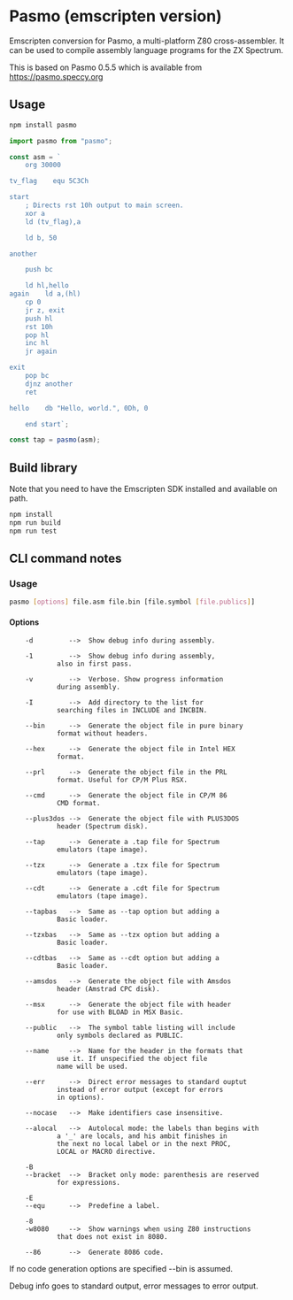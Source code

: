 # Pasmo (emscripten version)

Emscripten conversion for Pasmo, a multi-platform Z80 cross-assembler.
It can be used to compile assembly language programs for the ZX Spectrum.

This is based on Pasmo 0.5.5 which is available from https://pasmo.speccy.org

## Usage

```bash
npm install pasmo
```

```javascript
import pasmo from "pasmo";

const asm = `
    org 30000

tv_flag    equ 5C3Ch

start
    ; Directs rst 10h output to main screen.
    xor a
    ld (tv_flag),a

    ld b, 50

another

    push bc

    ld hl,hello
again    ld a,(hl)
    cp 0
    jr z, exit
    push hl
    rst 10h
    pop hl
    inc hl
    jr again

exit
    pop bc
    djnz another
    ret

hello    db "Hello, world.", 0Dh, 0

    end start`;

const tap = pasmo(asm);
```

## Build library

Note that you need to have the Emscripten SDK installed and available on path.

```bash
npm install
npm run build
npm run test
```

## CLI command notes

### Usage

```bash
pasmo [options] file.asm file.bin [file.symbol [file.publics]]
```

#### Options

```text
	-d         -->	Show debug info during assembly.

	-1         -->	Show debug info during assembly,
			also in first pass.

	-v         -->	Verbose. Show progress information
			during assembly.

	-I         -->	Add directory to the list for
			searching files in INCLUDE and INCBIN.

	--bin      -->	Generate the object file in pure binary
			format without headers.

	--hex      -->	Generate the object file in Intel HEX
			format.

	--prl      -->	Generate the object file in the PRL
			format. Useful for CP/M Plus RSX.

	--cmd      -->	Generate the object file in CP/M 86
			CMD format.

	--plus3dos -->	Generate the object file with PLUS3DOS
			header (Spectrum disk).

	--tap      -->	Generate a .tap file for Spectrum
			emulators (tape image).

	--tzx      -->	Generate a .tzx file for Spectrum
			emulators (tape image).

	--cdt      -->	Generate a .cdt file for Spectrum
			emulators (tape image).

	--tapbas   -->	Same as --tap option but adding a
			Basic loader.

	--tzxbas   -->	Same as --tzx option but adding a
			Basic loader.

	--cdtbas   -->	Same as --cdt option but adding a
			Basic loader.

	--amsdos   -->	Generate the object file with Amsdos
			header (Amstrad CPC disk).

	--msx      -->	Generate the object file with header
			for use with BLOAD in MSX Basic.

	--public   -->	The symbol table listing will include
			only symbols declared as PUBLIC.

	--name     -->	Name for the header in the formats that
			use it. If unspecified the object file
			name will be used.

	--err      -->	Direct error messages to standard ouptut
			instead of error output (except for errors
			in options).

	--nocase   -->	Make identifiers case insensitive.

	--alocal   -->	Autolocal mode: the labels than begins with
			a '_' are locals, and his ambit finishes in
			the next no local label or in the next PROC,
			LOCAL or MACRO directive.

	-B
	--bracket  -->	Bracket only mode: parenthesis are reserved
			for expressions.

	-E
	--equ	   -->	Predefine a label.

	-8
	-w8080     -->	Show warnings when using Z80 instructions
			that does not exist in 8080.

	--86       -->	Generate 8086 code.
```

If no code generation options are specified --bin is assumed.

Debug info goes to standard output, error messages to error output.
